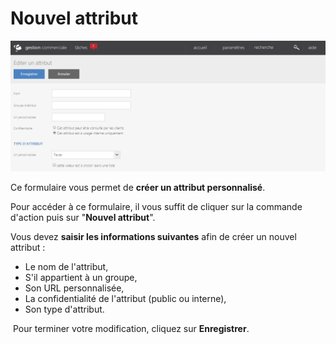 # Nouvel attribut


![editattribut-screenshotdemosimplementecom20160115100823](images/editattribut-screenshotdemosimplementecom20160115100823.png)


<p>Ce formulaire vous permet de <strong>cr&eacute;er&nbsp;un attribut personnalis&eacute;</strong>.</p>
<p>Pour acc&eacute;der &agrave; ce formulaire, il vous suffit de cliquer sur la commande d'action puis sur "<strong>Nouvel attribut</strong>".</p>
<p>Vous devez <strong>saisir&nbsp;les informations suivantes</strong> afin de cr&eacute;er un nouvel attribut :</p>
<ul>
<li>Le nom de l'attribut,</li>
<li>S'il appartient &agrave; un groupe,</li>
<li>Son URL personnalis&eacute;e,</li>
<li>La confidentialit&eacute; de l'attribut (public ou interne),</li>
<li>Son type d'attribut.</li>
</ul>
<p>&nbsp;Pour terminer votre modification, cliquez sur <strong>Enregistrer</strong>.</p>

